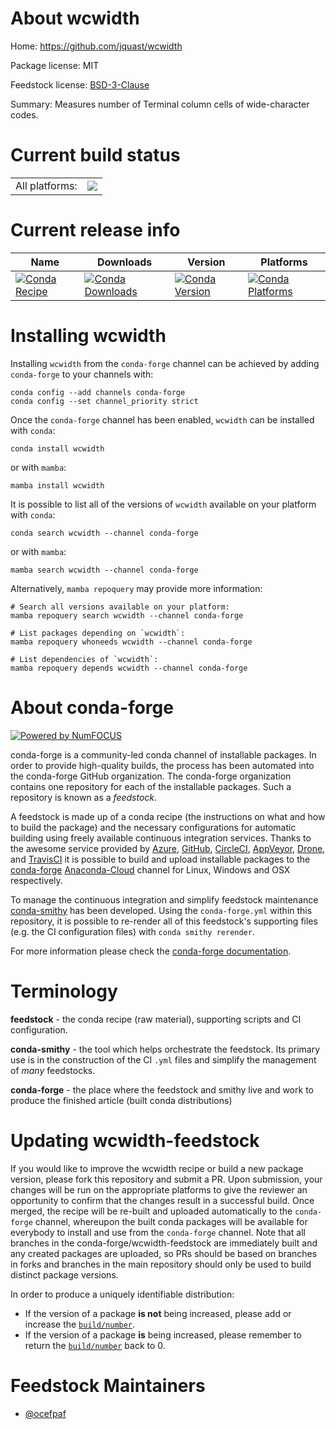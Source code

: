 About wcwidth
=============

Home: https://github.com/jquast/wcwidth

Package license: MIT

Feedstock license: [BSD-3-Clause](https://github.com/conda-forge/wcwidth-feedstock/blob/main/LICENSE.txt)

Summary: Measures number of Terminal column cells of wide-character codes.

Current build status
====================


<table><tr><td>All platforms:</td>
    <td>
      <a href="https://dev.azure.com/conda-forge/feedstock-builds/_build/latest?definitionId=4971&branchName=main">
        <img src="https://dev.azure.com/conda-forge/feedstock-builds/_apis/build/status/wcwidth-feedstock?branchName=main">
      </a>
    </td>
  </tr>
</table>

Current release info
====================

| Name | Downloads | Version | Platforms |
| --- | --- | --- | --- |
| [![Conda Recipe](https://img.shields.io/badge/recipe-wcwidth-green.svg)](https://anaconda.org/conda-forge/wcwidth) | [![Conda Downloads](https://img.shields.io/conda/dn/conda-forge/wcwidth.svg)](https://anaconda.org/conda-forge/wcwidth) | [![Conda Version](https://img.shields.io/conda/vn/conda-forge/wcwidth.svg)](https://anaconda.org/conda-forge/wcwidth) | [![Conda Platforms](https://img.shields.io/conda/pn/conda-forge/wcwidth.svg)](https://anaconda.org/conda-forge/wcwidth) |

Installing wcwidth
==================

Installing `wcwidth` from the `conda-forge` channel can be achieved by adding `conda-forge` to your channels with:

```
conda config --add channels conda-forge
conda config --set channel_priority strict
```

Once the `conda-forge` channel has been enabled, `wcwidth` can be installed with `conda`:

```
conda install wcwidth
```

or with `mamba`:

```
mamba install wcwidth
```

It is possible to list all of the versions of `wcwidth` available on your platform with `conda`:

```
conda search wcwidth --channel conda-forge
```

or with `mamba`:

```
mamba search wcwidth --channel conda-forge
```

Alternatively, `mamba repoquery` may provide more information:

```
# Search all versions available on your platform:
mamba repoquery search wcwidth --channel conda-forge

# List packages depending on `wcwidth`:
mamba repoquery whoneeds wcwidth --channel conda-forge

# List dependencies of `wcwidth`:
mamba repoquery depends wcwidth --channel conda-forge
```


About conda-forge
=================

[![Powered by
NumFOCUS](https://img.shields.io/badge/powered%20by-NumFOCUS-orange.svg?style=flat&colorA=E1523D&colorB=007D8A)](https://numfocus.org)

conda-forge is a community-led conda channel of installable packages.
In order to provide high-quality builds, the process has been automated into the
conda-forge GitHub organization. The conda-forge organization contains one repository
for each of the installable packages. Such a repository is known as a *feedstock*.

A feedstock is made up of a conda recipe (the instructions on what and how to build
the package) and the necessary configurations for automatic building using freely
available continuous integration services. Thanks to the awesome service provided by
[Azure](https://azure.microsoft.com/en-us/services/devops/), [GitHub](https://github.com/),
[CircleCI](https://circleci.com/), [AppVeyor](https://www.appveyor.com/),
[Drone](https://cloud.drone.io/welcome), and [TravisCI](https://travis-ci.com/)
it is possible to build and upload installable packages to the
[conda-forge](https://anaconda.org/conda-forge) [Anaconda-Cloud](https://anaconda.org/)
channel for Linux, Windows and OSX respectively.

To manage the continuous integration and simplify feedstock maintenance
[conda-smithy](https://github.com/conda-forge/conda-smithy) has been developed.
Using the ``conda-forge.yml`` within this repository, it is possible to re-render all of
this feedstock's supporting files (e.g. the CI configuration files) with ``conda smithy rerender``.

For more information please check the [conda-forge documentation](https://conda-forge.org/docs/).

Terminology
===========

**feedstock** - the conda recipe (raw material), supporting scripts and CI configuration.

**conda-smithy** - the tool which helps orchestrate the feedstock.
                   Its primary use is in the construction of the CI ``.yml`` files
                   and simplify the management of *many* feedstocks.

**conda-forge** - the place where the feedstock and smithy live and work to
                  produce the finished article (built conda distributions)


Updating wcwidth-feedstock
==========================

If you would like to improve the wcwidth recipe or build a new
package version, please fork this repository and submit a PR. Upon submission,
your changes will be run on the appropriate platforms to give the reviewer an
opportunity to confirm that the changes result in a successful build. Once
merged, the recipe will be re-built and uploaded automatically to the
`conda-forge` channel, whereupon the built conda packages will be available for
everybody to install and use from the `conda-forge` channel.
Note that all branches in the conda-forge/wcwidth-feedstock are
immediately built and any created packages are uploaded, so PRs should be based
on branches in forks and branches in the main repository should only be used to
build distinct package versions.

In order to produce a uniquely identifiable distribution:
 * If the version of a package **is not** being increased, please add or increase
   the [``build/number``](https://docs.conda.io/projects/conda-build/en/latest/resources/define-metadata.html#build-number-and-string).
 * If the version of a package **is** being increased, please remember to return
   the [``build/number``](https://docs.conda.io/projects/conda-build/en/latest/resources/define-metadata.html#build-number-and-string)
   back to 0.

Feedstock Maintainers
=====================

* [@ocefpaf](https://github.com/ocefpaf/)

